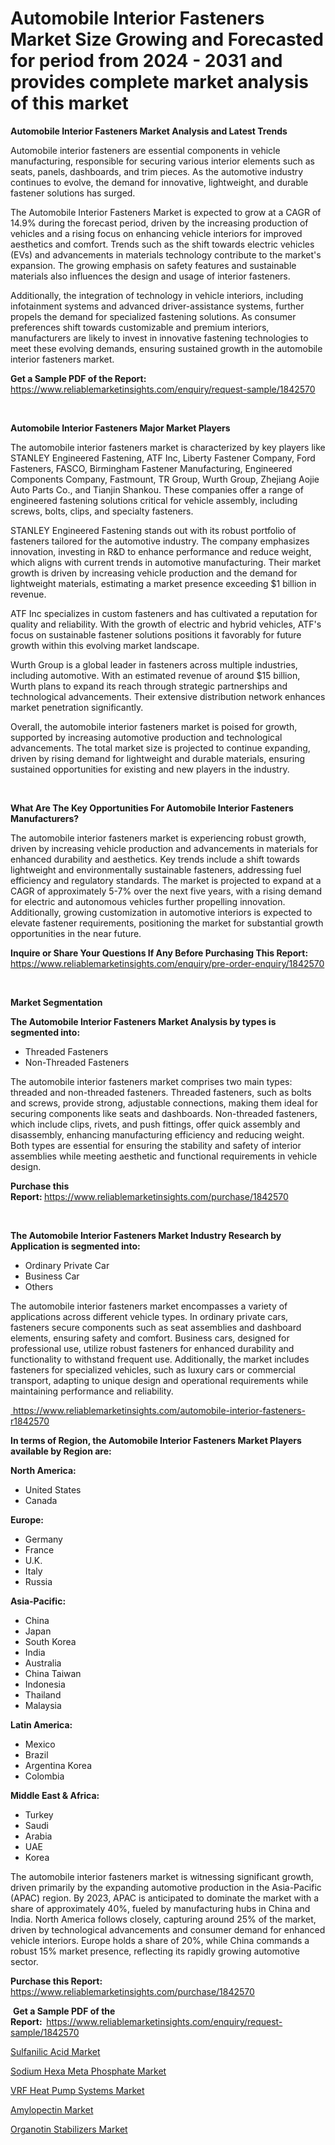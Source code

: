 <p><h1>Automobile Interior Fasteners Market Size Growing and Forecasted for period from 2024 - 2031 and provides complete market analysis of this market</h1></p><p><strong>Automobile Interior Fasteners Market Analysis and Latest Trends</strong></p>
<p><p>Automobile interior fasteners are essential components in vehicle manufacturing, responsible for securing various interior elements such as seats, panels, dashboards, and trim pieces. As the automotive industry continues to evolve, the demand for innovative, lightweight, and durable fastener solutions has surged.</p><p>The Automobile Interior Fasteners Market is expected to grow at a CAGR of 14.9% during the forecast period, driven by the increasing production of vehicles and a rising focus on enhancing vehicle interiors for improved aesthetics and comfort. Trends such as the shift towards electric vehicles (EVs) and advancements in materials technology contribute to the market's expansion. The growing emphasis on safety features and sustainable materials also influences the design and usage of interior fasteners.</p><p>Additionally, the integration of technology in vehicle interiors, including infotainment systems and advanced driver-assistance systems, further propels the demand for specialized fastening solutions. As consumer preferences shift towards customizable and premium interiors, manufacturers are likely to invest in innovative fastening technologies to meet these evolving demands, ensuring sustained growth in the automobile interior fasteners market.</p></p>
<p><strong>Get a Sample PDF of the Report:&nbsp;</strong> <a href="https://www.reliablemarketinsights.com/enquiry/request-sample/1842570?utm_campaign=1400&utm_medium=2&utm_source=Github&utm_content=ia&utm_term=16102024&utm_id=automobile-interior-fasteners">https://www.reliablemarketinsights.com/enquiry/request-sample/1842570</a></p>
<p>&nbsp;</p>
<p><strong>Automobile Interior Fasteners Major Market Players</strong></p>
<p><p>The automobile interior fasteners market is characterized by key players like STANLEY Engineered Fastening, ATF Inc, Liberty Fastener Company, Ford Fasteners, FASCO, Birmingham Fastener Manufacturing, Engineered Components Company, Fastmount, TR Group, Wurth Group, Zhejiang Aojie Auto Parts Co., and Tianjin Shankou. These companies offer a range of engineered fastening solutions critical for vehicle assembly, including screws, bolts, clips, and specialty fasteners.</p><p>STANLEY Engineered Fastening stands out with its robust portfolio of fasteners tailored for the automotive industry. The company emphasizes innovation, investing in R&D to enhance performance and reduce weight, which aligns with current trends in automotive manufacturing. Their market growth is driven by increasing vehicle production and the demand for lightweight materials, estimating a market presence exceeding $1 billion in revenue.</p><p>ATF Inc specializes in custom fasteners and has cultivated a reputation for quality and reliability. With the growth of electric and hybrid vehicles, ATF's focus on sustainable fastener solutions positions it favorably for future growth within this evolving market landscape.</p><p>Wurth Group is a global leader in fasteners across multiple industries, including automotive. With an estimated revenue of around $15 billion, Wurth plans to expand its reach through strategic partnerships and technological advancements. Their extensive distribution network enhances market penetration significantly.</p><p>Overall, the automobile interior fasteners market is poised for growth, supported by increasing automotive production and technological advancements. The total market size is projected to continue expanding, driven by rising demand for lightweight and durable materials, ensuring sustained opportunities for existing and new players in the industry.</p></p>
<p>&nbsp;</p>
<p><strong>What Are The Key Opportunities For Automobile Interior Fasteners Manufacturers?</strong></p>
<p><p>The automobile interior fasteners market is experiencing robust growth, driven by increasing vehicle production and advancements in materials for enhanced durability and aesthetics. Key trends include a shift towards lightweight and environmentally sustainable fasteners, addressing fuel efficiency and regulatory standards. The market is projected to expand at a CAGR of approximately 5-7% over the next five years, with a rising demand for electric and autonomous vehicles further propelling innovation. Additionally, growing customization in automotive interiors is expected to elevate fastener requirements, positioning the market for substantial growth opportunities in the near future.</p></p>
<p><strong>Inquire or Share Your Questions If Any Before Purchasing This Report:</strong> <a href="https://www.reliablemarketinsights.com/enquiry/pre-order-enquiry/1842570?utm_campaign=1400&utm_medium=2&utm_source=Github&utm_content=ia&utm_term=16102024&utm_id=automobile-interior-fasteners">https://www.reliablemarketinsights.com/enquiry/pre-order-enquiry/1842570</a></p>
<p>&nbsp;</p>
<p><strong>Market Segmentation</strong></p>
<p><strong>The Automobile Interior Fasteners Market Analysis by types is segmented into:</strong></p>
<p><ul><li>Threaded Fasteners</li><li>Non-Threaded Fasteners</li></ul></p>
<p><p>The automobile interior fasteners market comprises two main types: threaded and non-threaded fasteners. Threaded fasteners, such as bolts and screws, provide strong, adjustable connections, making them ideal for securing components like seats and dashboards. Non-threaded fasteners, which include clips, rivets, and push fittings, offer quick assembly and disassembly, enhancing manufacturing efficiency and reducing weight. Both types are essential for ensuring the stability and safety of interior assemblies while meeting aesthetic and functional requirements in vehicle design.</p></p>
<p><strong>Purchase this Report:&nbsp;</strong><a href="https://www.reliablemarketinsights.com/purchase/1842570?utm_campaign=1400&utm_medium=2&utm_source=Github&utm_content=ia&utm_term=16102024&utm_id=automobile-interior-fasteners">https://www.reliablemarketinsights.com/purchase/1842570</a></p>
<p>&nbsp;</p>
<p><strong>The Automobile Interior Fasteners Market Industry Research by Application is segmented into:</strong></p>
<p><ul><li>Ordinary Private Car</li><li>Business Car</li><li>Others</li></ul></p>
<p><p>The automobile interior fasteners market encompasses a variety of applications across different vehicle types. In ordinary private cars, fasteners secure components such as seat assemblies and dashboard elements, ensuring safety and comfort. Business cars, designed for professional use, utilize robust fasteners for enhanced durability and functionality to withstand frequent use. Additionally, the market includes fasteners for specialized vehicles, such as luxury cars or commercial transport, adapting to unique design and operational requirements while maintaining performance and reliability.</p></p>
<p><a href="https://www.reliablemarketinsights.com/automobile-interior-fasteners-r1842570?utm_campaign=1400&utm_medium=2&utm_source=Github&utm_content=ia&utm_term=16102024&utm_id=automobile-interior-fasteners">&nbsp;https://www.reliablemarketinsights.com/automobile-interior-fasteners-r1842570</a></p>
<p><strong>In terms of Region, the Automobile Interior Fasteners Market Players available by Region are:</strong></p>
<p>
    <p> <strong> North America: </strong>
        <ul>
            <li>United States</li>
            <li>Canada</li>
        </ul>
        </p> 
    <p> <strong> Europe: </strong>
        <ul>
            <li>Germany</li>
            <li>France</li>
            <li>U.K.</li>
            <li>Italy</li>
            <li>Russia</li>
        </ul>
        </p> 
    <p> <strong> Asia-Pacific: </strong>
        <ul>
            <li>China</li>
            <li>Japan</li>
            <li>South Korea</li>
            <li>India</li>
            <li>Australia</li>
            <li>China Taiwan</li>
            <li>Indonesia</li>
            <li>Thailand</li>
            <li>Malaysia</li>
        </ul>
        </p> 
    <p> <strong> Latin America: </strong>
        <ul>
            <li>Mexico</li>
            <li>Brazil</li>
            <li>Argentina Korea</li>
            <li>Colombia</li>
        </ul>
        </p> 
    <p> <strong> Middle East & Africa: </strong>
        <ul>
            <li>Turkey</li>
            <li>Saudi</li>
            <li>Arabia</li>
            <li>UAE</li>
            <li>Korea</li>
        </ul>
    </p>
    </p>
<p><p>The automobile interior fasteners market is witnessing significant growth, driven primarily by the expanding automotive production in the Asia-Pacific (APAC) region. By 2023, APAC is anticipated to dominate the market with a share of approximately 40%, fueled by manufacturing hubs in China and India. North America follows closely, capturing around 25% of the market, driven by technological advancements and consumer demand for enhanced vehicle interiors. Europe holds a share of 20%, while China commands a robust 15% market presence, reflecting its rapidly growing automotive sector.</p></p>
<p><strong>Purchase this Report: </strong><a href="https://www.reliablemarketinsights.com/purchase/1842570?utm_campaign=1400&utm_medium=2&utm_source=Github&utm_content=ia&utm_term=16102024&utm_id=automobile-interior-fasteners">https://www.reliablemarketinsights.com/purchase/1842570</a></p>
<p>&nbsp;<strong>Get a Sample PDF of the Report:&nbsp;&nbsp;</strong><a href="https://www.reliablemarketinsights.com/enquiry/request-sample/1842570?utm_campaign=1400&utm_medium=2&utm_source=Github&utm_content=ia&utm_term=16102024&utm_id=automobile-interior-fasteners">https://www.reliablemarketinsights.com/enquiry/request-sample/1842570</a></p>
<p><strong></strong></p>
<p><p><a href="https://www.linkedin.com/pulse/global-sulfanilic-acid-nexus-sector-confluences-regional-i6wre?utm_campaign=1400&utm_medium=2&utm_source=Github&utm_content=ia&utm_term=16102024&utm_id=automobile-interior-fasteners">Sulfanilic Acid Market</a></p><p><a href="https://www.linkedin.com/pulse/sodium-hexa-meta-phosphate-industry-sector-market-bguae?utm_campaign=1400&utm_medium=2&utm_source=Github&utm_content=ia&utm_term=16102024&utm_id=automobile-interior-fasteners">Sodium Hexa Meta Phosphate Market</a></p><p><a href="https://issuu.com/reportprime-2/docs/vrf-heat-pump-systems-market-size-2_48f095a2f1415e?utm_campaign=1400&utm_medium=2&utm_source=Github&utm_content=ia&utm_term=16102024&utm_id=automobile-interior-fasteners">VRF Heat Pump Systems Market</a></p><p><a href="https://www.linkedin.com/pulse/evolution-amylopectin-market-key-shifts-from-2024-2031-market-trac-jzvre?utm_campaign=1400&utm_medium=2&utm_source=Github&utm_content=ia&utm_term=16102024&utm_id=automobile-interior-fasteners">Amylopectin Market</a></p><p><a href="https://www.linkedin.com/pulse/organotin-stabilizers-market-forecast-global-trends-analysis-58y7e?utm_campaign=1400&utm_medium=2&utm_source=Github&utm_content=ia&utm_term=16102024&utm_id=automobile-interior-fasteners">Organotin Stabilizers Market</a></p></p>